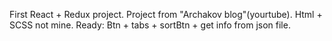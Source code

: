 First React + Redux project. Project from "Archakov blog"(yourtube). Html + SCSS not mine. Ready: Btn + tabs + sortBtn + get info from json file.
